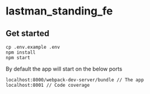 # lastman_standing_fe

## Get started
```
cp .env.example .env
npm install
npm start
```

By default the app will start on the below ports
```
localhost:8000/webpack-dev-server/bundle // The app
localhost:8001 // Code coverage
```
